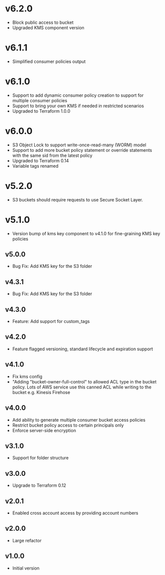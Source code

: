# v6.2.0

* Block public access to bucket
* Upgraded KMS component version

# v6.1.1

* Simplified consumer policies output

# v6.1.0

* Support to add dynamic consumer policy creation to support for multiple consumer policies
* Support to bring your own KMS if needed in restricted scenarios
* Upgraded to Terraform 1.0.0

# v6.0.0

* S3 Object Lock to support write-once-read-many (WORM) model
* Support to add more bucket policy statement or override statements with the same sid from the latest policy
* Upgraded to Terraform 0.14
* Variable tags renamed

# v5.2.0

* S3 buckets should require requests to use Secure Socket Layer.

# v5.1.0

* Version bump of kms key component to v4.1.0 for fine-graining KMS key policies

## v5.0.0

* Bug Fix: Add KMS key for the S3 folder

## v4.3.1

* Bug Fix: Add KMS key for the S3 folder

## v4.3.0

* Feature: Add support for custom_tags

## v4.2.0

* Feature flagged versioning, standard lifecycle and expiration support

## v4.1.0

* Fix kms config
* "Adding "bucket-owner-full-control" to allowed ACL type in the bucket policy. Lots of AWS service use this canned ACL while writing to the bucket e.g. Kinesis Firehose

## v4.0.0

* Add ability to generate multiple consumer bucket access policies
* Restrict bucket policy access to certain principals only
* Enforce server-side encryption

## v3.1.0

* Support for folder structure

## v3.0.0

* Upgrade to Terraform 0.12

## v2.0.1

* Enabled cross account access by providing account numbers

## v2.0.0

* Large refactor

## v1.0.0

* Initial version
